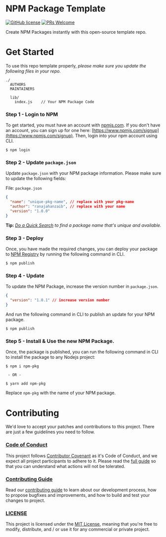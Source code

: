 # NPM Package Template

[![GitHub license](https://img.shields.io/badge/license-MIT-blue.svg)](./LICENSE) [![PRs Welcome](https://img.shields.io/badge/PRs-welcome-brightgreen.svg)](./CONTRIBUTING.md)

Create NPM Packages instantly with this open-source template repo.

# Get Started

To use this repo template properly, _please make sure you update the following files in your repo._

```
./
  AUTHORS
  MAINTAINERS

  lib/
    index.js    // Your NPM Package Code
```

### **Step 1** - Login to NPM

To get started, you must have an account with [npmjs.com](https://www.npmjs.com/). If you don't have an account, you can sign up for one here: [https://www.npmjs.com/signup](https://www.npmjs.com/signup). Then, login into your npm account using CLI.

```shell
$ npm login
```

### **Step 2** - Update `package.json`

Update `package.json` with your NPM package information. Please make sure to update the following fields:

File: `package.json`

```json
{
  "name": "unique-pkg-name", // replace with your pkg-name
  "author": "ranajahanzaib", // replace with your name
  "version": "1.0.0"
}
```

**Tip:** _[Do a Quick Search](https://www.npmjs.com/search?q=isMyUniquePkgNameAvailable) to find a package name that's unique and available._

### **Step 3** - Deploy

Once, you have made the required changes, you can deploy your package to [NPM Registry](https://www.npmjs.com/) by running the following command in CLI.

```shell
$ npm publish
```

### **Step 4** - Update

To update the NPM Package, increase the version number in `package.json`.

```json
{
  "version": "1.0.1" // increase version number
}
```

And run the following command in CLI to publish an update for your NPM package.

```shell
$ npm publish
```

### **Step 5** - Install & Use the new NPM Package.

Once, the package is published, you can run the following command in CLI to install the package to any Nodejs project:

```shell
$ npm i npm-pkg

 - OR -

$ yarn add npm-pkg
```

Replace `npm-pkg` with the name of your NPM package.

# Contributing

We'd love to accept your patches and contributions to this project. There are just a few guidelines you need to follow.

### [Code of Conduct](./CODE_OF_CONDUCT.md)

This project follows [Contributor Covenant](https://www.contributor-covenant.org/)
as it's Code of Conduct, and we expect all project participants to adhere to it.
Please read the [full guide](./CODE_OF_CONDUCT.md) so that you can understand
what actions will not be tolerated.

### [Contributing Guide](./CONTRIBUTING.md)

Read our [contributing guide](./CONTRIBUTING.md) to learn about our development process, how to propose bugfixes and improvements, and how to build and test your changes to project.

### [LICENSE](./LICENSE)

This project is licensed under the [MIT License](./LICENSE), meaning that you're free to modify, distribute, and / or use it for any commercial or private project.
